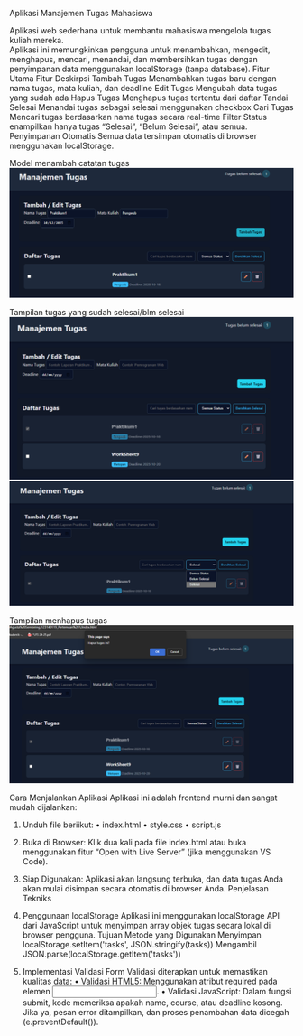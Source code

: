 Aplikasi Manajemen Tugas Mahasiswa

Aplikasi web sederhana untuk membantu mahasiswa mengelola tugas kuliah mereka.  
Aplikasi ini memungkinkan pengguna untuk menambahkan, mengedit, menghapus, mencari, menandai, dan membersihkan tugas dengan penyimpanan data menggunakan localStorage (tanpa database).
Fitur Utama
Fitur	Deskirpsi
Tambah Tugas	Menambahkan tugas baru dengan nama tugas, mata kuliah, dan deadline
Edit Tugas	Mengubah data tugas yang sudah ada
Hapus Tugas	Menghapus tugas tertentu dari daftar
Tandai Selesai	Menandai tugas sebagai selesai menggunakan checkbox
Cari Tugas	Mencari tugas berdasarkan nama tugas secara real-time
Filter Status	enampilkan hanya tugas “Selesai”, “Belum Selesai”, atau semua. 
Penyimpanan Otomatis	Semua data tersimpan otomatis di browser menggunakan localStorage. 

Model menambah catatan tugas
![Tambah Tugas](assets/Menambah.png)

Tampilan tugas yang sudah selesai/blm selesai
![Tampilan Semua](assets/Tampilan%20Semua.png)
![Tampilan Selesai](assets/Tampilan%20Selesai.png)

 

Tampilan menhapus tugas
![Menghapus Tugas](assets/Menghapus.png)
 
    
Cara Menjalankan Aplikasi
Aplikasi ini adalah frontend murni dan sangat mudah dijalankan:
1.	Unduh file beriikut:
•	index.html
•	style.css
•	script.js	
2.	Buka di Browser: Klik dua kali pada file index.html atau buka menggunakan fitur “Open with Live Server” (jika menggunakan VS Code).
3.	Siap Digunakan: Aplikasi akan langsung terbuka, dan data tugas Anda akan mulai disimpan secara otomatis di browser Anda.
Penjelasan Tekniks
1.	Penggunaan localStorage
Aplikasi ini menggunakan localStorage API dari JavaScript untuk menyimpan array objek tugas secara lokal di browser pengguna.
Tujuan	Metode yang Digunakan
Menyimpan	localStorage.setItem('tasks', JSON.stringify(tasks))
Mengambil	JSON.parse(localStorage.getItem('tasks'))

2.	Implementasi Validasi Form
Validasi diterapkan untuk memastikan kualitas data:
•	Validasi HTML5: Menggunakan atribut required pada elemen <input>.
•	Validasi JavaScript: Dalam fungsi submit, kode memeriksa apakah name, course, atau deadline kosong. Jika ya, pesan error ditampilkan, dan proses penambahan data dicegah (e.preventDefault()).
